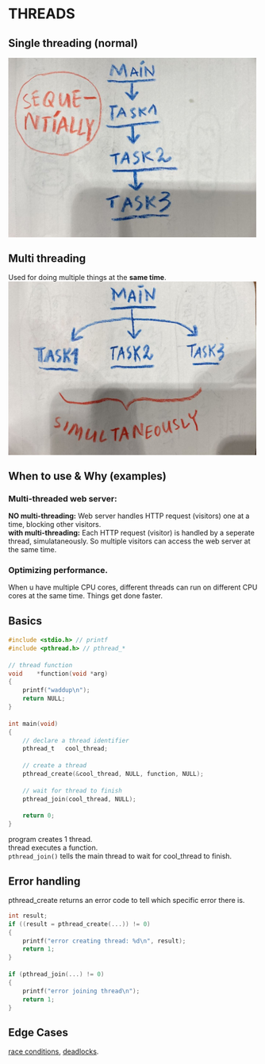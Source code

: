 # THREADS
## Single threading (normal)
<img src="single_threading.jpeg" style="width:500px; display:block;"/>

## Multi threading 
Used for doing multiple things at the **same time**.
<img src="multi_threading.jpeg" style="width:500px; display:block;"/>

## When to use & Why (examples)
### Multi-threaded web server:  
**NO multi-threading:**
Web server handles HTTP request (visitors) one at a time, blocking other visitors.  
**with multi-threading:**
Each HTTP request (visitor) is handled by a seperate thread, simulataneously. So multiple visitors can access the web server at the same time. 

### Optimizing performance.
When u have multiple CPU cores, different threads can run on different CPU cores at the same time. Things get done faster.

## Basics
```c
#include <stdio.h> // printf
#include <pthread.h> // pthread_*

// thread function
void	*function(void *arg)
{
	printf("waddup\n");
	return NULL;
}

int	main(void)
{
	// declare a thread identifier
	pthread_t	cool_thread;

	// create a thread
	pthread_create(&cool_thread, NULL, function, NULL);

	// wait for thread to finish
	pthread_join(cool_thread, NULL);

	return 0;
}
```
program creates 1 thread.  
thread executes a function.  
`pthread_join()` tells the main thread to wait for cool_thread to finish.
## Error handling
pthread_create returns an error code to tell which specific error there is.
```c
int result;
if ((result = pthread_create(...)) != 0)
{
    printf("error creating thread: %d\n", result);
    return 1;
}

if (pthread_join(...) != 0)
{
    printf("error joining thread\n");
    return 1;
}
```
## Edge Cases
[race conditions](../race_conditions), [deadlocks](../deadlocks).
